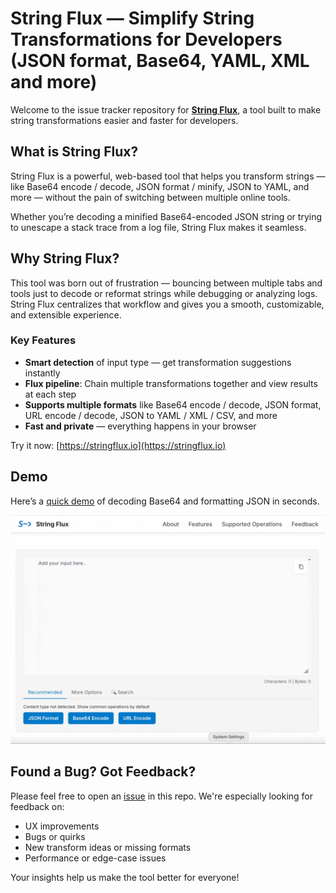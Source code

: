# String Flux — Simplify String Transformations for Developers (JSON format, Base64, YAML, XML and more)

Welcome to the issue tracker repository for [**String Flux**](https://stringflux.io), a tool built to make string transformations easier and faster for developers.

## What is String Flux?

String Flux is a powerful, web-based tool that helps you transform strings — like Base64 encode / decode, JSON format / minify, JSON to YAML, and more — without the pain of switching between multiple online tools.

Whether you’re decoding a minified Base64-encoded JSON string or trying to unescape a stack trace from a log file, String Flux makes it seamless.

## Why String Flux?

This tool was born out of frustration — bouncing between multiple tabs and tools just to decode or reformat strings while debugging or analyzing logs. String Flux centralizes that workflow and gives you a smooth, customizable, and extensible experience.

### Key Features

- **Smart detection** of input type — get transformation suggestions instantly  
- **Flux pipeline**: Chain multiple transformations together and view results at each step  
- **Supports multiple formats** like Base64 encode / decode, JSON format, URL encode / decode, JSON to YAML / XML / CSV, and more  
- **Fast and private** — everything happens in your browser

Try it now: [https://stringflux.io](https://stringflux.io)

##  Demo

Here’s a [quick demo](https://stringflux.io/?s=qzUAxXvv) of decoding Base64 and formatting JSON in seconds.

![GIF Demo](./demo-base64-json.gif)


## Found a Bug? Got Feedback?

Please feel free to open an [issue](https://github.com/stringflux/stringflux/issues) in this repo. We're especially looking for feedback on:

- UX improvements
- Bugs or quirks
- New transform ideas or missing formats
- Performance or edge-case issues

Your insights help us make the tool better for everyone!
